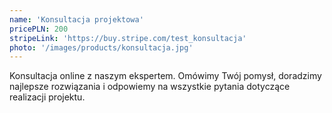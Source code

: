 ```yaml
---
name: 'Konsultacja projektowa'
pricePLN: 200
stripeLink: 'https://buy.stripe.com/test_konsultacja'
photo: '/images/products/konsultacja.jpg'
---
```


Konsultacja online z naszym ekspertem. Omówimy Twój pomysł, doradzimy najlepsze rozwiązania i odpowiemy na wszystkie pytania dotyczące realizacji projektu.
